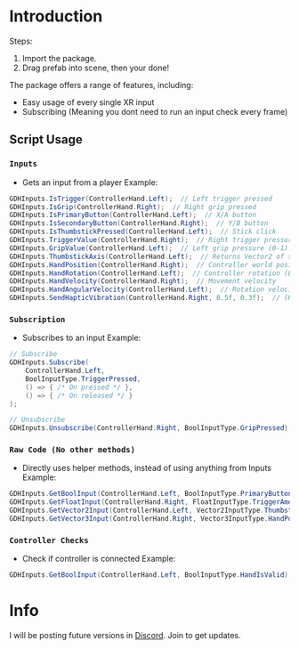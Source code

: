 # Introduction
Steps:
1. Import the package.
2. Drag prefab into scene, then your done!

The package offers a range of features, including:
- Easy usage of every single XR input
- Subscribing (Meaning you dont need to run an input check every frame)

## Script Usage
### `Inputs`
- Gets an input from a player
Example:
```csharp
GDHInputs.IsTrigger(ControllerHand.Left);  // Left trigger pressed
GDHInputs.IsGrip(ControllerHand.Right);  // Right grip pressed
GDHInputs.IsPrimaryButton(ControllerHand.Left);  // X/A button
GDHInputs.IsSecondaryButton(ControllerHand.Right);  // Y/B button
GDHInputs.IsThumbstickPressed(ControllerHand.Left);  // Stick click
GDHInputs.TriggerValue(ControllerHand.Right);  // Right trigger pressure (0-1)
GDHInputs.GripValue(ControllerHand.Left);  // Left grip pressure (0-1)
GDHInputs.ThumbstickAxis(ControllerHand.Left);  // Returns Vector2 of stick position
GDHInputs.HandPosition(ControllerHand.Right);  // Controller world position
GDHInputs.HandRotation(ControllerHand.Left);  // Controller rotation (Euler angles)
GDHInputs.HandVelocity(ControllerHand.Right);  // Movement velocity
GDHInputs.HandAngularVelocity(ControllerHand.Left);  // Rotation velocity
GDHInputs.SendHapticVibration(ControllerHand.Right, 0.5f, 0.3f);  // (Hand, intensity, duration)
```

### `Subscription`
- Subscribes to an input
Example:
```csharp
// Subscribe
GDHInputs.Subscribe(
    ControllerHand.Left,
    BoolInputType.TriggerPressed,
    () => { /* On pressed */ },
    () => { /* On released */ }
);

// Unsubscribe
GDHInputs.Unsubscribe(ControllerHand.Right, BoolInputType.GripPressed);
```

### `Raw Code (No other methods)`
- Directly uses helper methods, instead of using anything from Inputs
Example:
```csharp
GDHInputs.GetBoolInput(ControllerHand.Left, BoolInputType.PrimaryButtonPressed);
GDHInputs.GetFloatInput(ControllerHand.Right, FloatInputType.TriggerAmount);
GDHInputs.GetVector2Input(ControllerHand.Left, Vector2InputType.ThumbstickPosition);
GDHInputs.GetVector3Input(ControllerHand.Right, Vector3InputType.HandPosition);
```

### `Controller Checks`
- Check if controller is connected
Example:
```csharp
GDHInputs.GetBoolInput(ControllerHand.Left, BoolInputType.HandIsValid);  // Check if controller connected
```

# Info
I will be posting future versions in [Discord](https://discord.gg/gorillasdevhub). Join to get updates.
